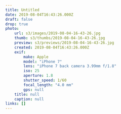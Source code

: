 ```yaml
---
title: Untitled
date: 2019-08-04T16:43:26.000Z
draft: false
drop: true
photo:
    url: s3/images/2019-08-04-16-43-26.jpg
    thumb: s3/thumbs/2019-08-04-16-43-26.jpg
    preview: s3/previews/2019-08-04-16-43-26.jpg
    created: 2019-08-04T16:43:26.000Z
    exif:
        make: Apple
        model: "iPhone 7"
        lens: "iPhone 7 back camera 3.99mm f/1.8"
        iso: 25
        aperture: 1.8
        shutter_speed: 1/60
        focal_length: "4.0 mm"
        gps: null
    title: null
    caption: null
links: []
---
```

